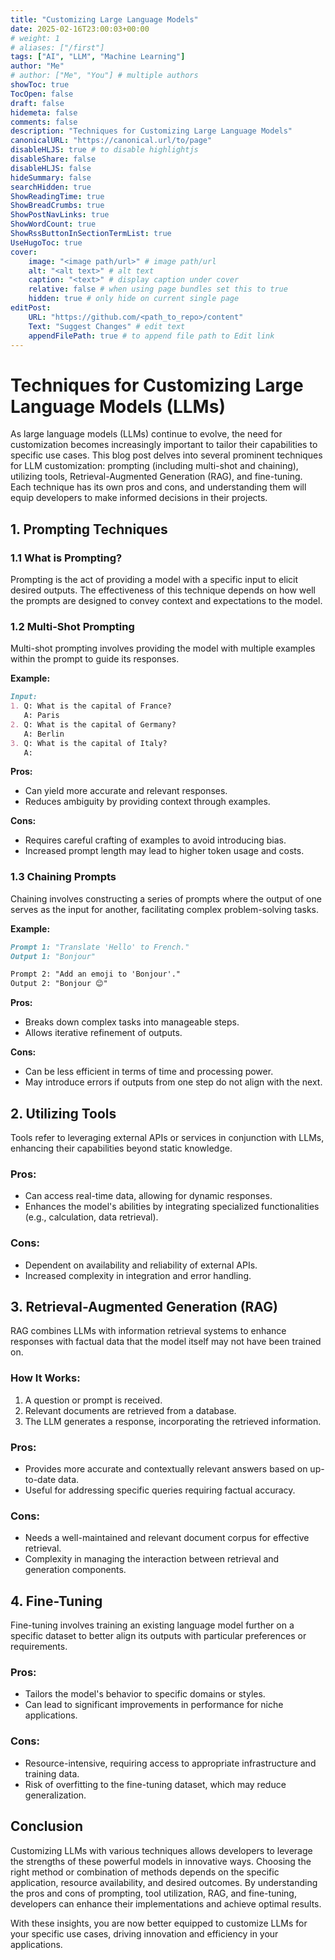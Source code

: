 ```yaml
---
title: "Customizing Large Language Models"
date: 2025-02-16T23:00:03+00:00
# weight: 1
# aliases: ["/first"]
tags: ["AI", "LLM", "Machine Learning"]
author: "Me"
# author: ["Me", "You"] # multiple authors
showToc: true
TocOpen: false
draft: false
hidemeta: false
comments: false
description: "Techniques for Customizing Large Language Models"
canonicalURL: "https://canonical.url/to/page"
disableHLJS: true # to disable highlightjs
disableShare: false
disableHLJS: false
hideSummary: false
searchHidden: true
ShowReadingTime: true
ShowBreadCrumbs: true
ShowPostNavLinks: true
ShowWordCount: true
ShowRssButtonInSectionTermList: true
UseHugoToc: true
cover:
    image: "<image path/url>" # image path/url
    alt: "<alt text>" # alt text
    caption: "<text>" # display caption under cover
    relative: false # when using page bundles set this to true
    hidden: true # only hide on current single page
editPost:
    URL: "https://github.com/<path_to_repo>/content"
    Text: "Suggest Changes" # edit text
    appendFilePath: true # to append file path to Edit link
---
```

# Techniques for Customizing Large Language Models (LLMs)

As large language models (LLMs) continue to evolve, the need for customization becomes increasingly important to tailor their capabilities to specific use cases. This blog post delves into several prominent techniques for LLM customization: prompting (including multi-shot and chaining), utilizing tools, Retrieval-Augmented Generation (RAG), and fine-tuning. Each technique has its own pros and cons, and understanding them will equip developers to make informed decisions in their projects.

## 1. Prompting Techniques

### 1.1 What is Prompting?
Prompting is the act of providing a model with a specific input to elicit desired outputs. The effectiveness of this technique depends on how well the prompts are designed to convey context and expectations to the model.

### 1.2 Multi-Shot Prompting
Multi-shot prompting involves providing the model with multiple examples within the prompt to guide its responses.

**Example:**
```markdown
Input: 
1. Q: What is the capital of France?
   A: Paris
2. Q: What is the capital of Germany?
   A: Berlin
3. Q: What is the capital of Italy?
   A: 
```

**Pros:**
- Can yield more accurate and relevant responses.
- Reduces ambiguity by providing context through examples.

**Cons:**
- Requires careful crafting of examples to avoid introducing bias.
- Increased prompt length may lead to higher token usage and costs.

### 1.3 Chaining Prompts
Chaining involves constructing a series of prompts where the output of one serves as the input for another, facilitating complex problem-solving tasks.

**Example:**
```markdown
Prompt 1: "Translate 'Hello' to French."
Output 1: "Bonjour"

Prompt 2: "Add an emoji to 'Bonjour'."
Output 2: "Bonjour 😊"
```

**Pros:**
- Breaks down complex tasks into manageable steps.
- Allows iterative refinement of outputs.

**Cons:**
- Can be less efficient in terms of time and processing power.
- May introduce errors if outputs from one step do not align with the next.

## 2. Utilizing Tools
Tools refer to leveraging external APIs or services in conjunction with LLMs, enhancing their capabilities beyond static knowledge.

### Pros:
- Can access real-time data, allowing for dynamic responses.
- Enhances the model's abilities by integrating specialized functionalities (e.g., calculation, data retrieval).

### Cons:
- Dependent on availability and reliability of external APIs.
- Increased complexity in integration and error handling.

## 3. Retrieval-Augmented Generation (RAG)
RAG combines LLMs with information retrieval systems to enhance responses with factual data that the model itself may not have been trained on.

### How It Works:
1. A question or prompt is received.
2. Relevant documents are retrieved from a database.
3. The LLM generates a response, incorporating the retrieved information.

### Pros:
- Provides more accurate and contextually relevant answers based on up-to-date data.
- Useful for addressing specific queries requiring factual accuracy.

### Cons:
- Needs a well-maintained and relevant document corpus for effective retrieval.
- Complexity in managing the interaction between retrieval and generation components.

## 4. Fine-Tuning
Fine-tuning involves training an existing language model further on a specific dataset to better align its outputs with particular preferences or requirements.

### Pros:
- Tailors the model's behavior to specific domains or styles.
- Can lead to significant improvements in performance for niche applications.

### Cons:
- Resource-intensive, requiring access to appropriate infrastructure and training data.
- Risk of overfitting to the fine-tuning dataset, which may reduce generalization.

## Conclusion
Customizing LLMs with various techniques allows developers to leverage the strengths of these powerful models in innovative ways. Choosing the right method or combination of methods depends on the specific application, resource availability, and desired outcomes. By understanding the pros and cons of prompting, tool utilization, RAG, and fine-tuning, developers can enhance their implementations and achieve optimal results.

With these insights, you are now better equipped to customize LLMs for your specific use cases, driving innovation and efficiency in your applications.